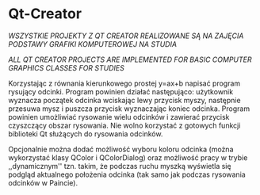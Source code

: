 # Qt-Creator

*WSZYSTKIE PROJEKTY Z QT CREATOR REALIZOWANE SĄ NA ZAJĘCIA PODSTAWY GRAFIKI KOMPUTEROWEJ NA STUDIA*

*ALL QT CREATOR PROJECTS ARE IMPLEMENTED FOR BASIC COMPUTER GRAPHICS CLASSES FOR STUDIES*

Korzystając z równania kierunkowego prostej y=ax+b napisać program rysujący odcinki. 
Program powinien działać następująco: użytkownik wyznacza początek odcinka wciskając lewy przycisk myszy, 
następnie przesuwa mysz i puszcza przycisk wyznaczając koniec odcinka. 
Program powinien umożliwiać rysowanie wielu odcinków i zawierać przycisk czyszczący obszar rysowania. 
Nie wolno korzystać z gotowych funkcji biblioteki Qt służących do rysowania odcinków.

Opcjonalnie można dodać możliwość wyboru koloru odcinka (można wykorzystać klasy QColor i QColorDialog) 
oraz możliwość pracy w trybie ,,dynamicznym'' tzn. takim, że podczas ruchu myszką wyświetla się podgląd 
aktualnego położenia odcinka (tak samo jak podczas rysowania odcinków w Paincie).
